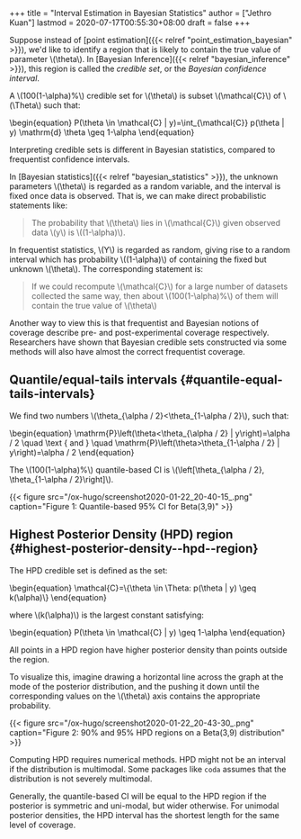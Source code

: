 +++
title = "Interval Estimation in Bayesian Statistics"
author = ["Jethro Kuan"]
lastmod = 2020-07-17T00:55:30+08:00
draft = false
+++

Suppose instead of [point estimation]({{< relref "point_estimation_bayesian" >}}), we'd like to identify a
region that is likely to contain the true value of parameter \\(\theta\\).
In [Bayesian Inference]({{< relref "bayesian_inference" >}}), this region is called the _credible set_, or
the _Bayesian confidence interval_.

A \\(100(1-\alpha)%\\) credible set for \\(\theta\\) is subset \\(\mathcal{C}\\)
of \\(\Theta\\) such that:

\begin{equation}
P(\theta \in \mathcal{C} | y)=\int\_{\mathcal{C}} p(\theta | y) \mathrm{d} \theta \geq 1-\alpha
\end{equation}

Interpreting credible sets is different in Bayesian statistics,
compared to frequentist confidence intervals.

In [Bayesian statistics]({{< relref "bayesian_statistics" >}}), the unknown parameters \\(\theta\\) is regarded as
a random variable, and the interval is fixed once data is observed.
That is, we can make direct probabilistic statements like:

> The probability that \\(\theta\\) lies in \\(\mathcal{C}\\) given observed
> data \\(y\\) is \\((1-\alpha)\\).

In frequentist statistics, \\(Y\\) is regarded as random, giving rise to a
random interval which has probability \\((1-\alpha)\\) of containing the
fixed but unknown \\(\theta\\). The corresponding statement is:

> If we could recompute \\(\mathcal{C}\\) for a large number of datasets
> collected the same way, then about \\(100(1-\alpha)%\\) of them will
> contain the true value of \\(\theta\\)

Another way to view this is that frequentist and Bayesian notions of
coverage describe pre- and post-experimental coverage respectively.
Researchers have shown that Bayesian credible sets constructed via
some methods will also have almost the correct frequentist coverage.

## Quantile/equal-tails intervals {#quantile-equal-tails-intervals}

We find two numbers \\(\theta\_{\alpha / 2}<\theta\_{1-\alpha / 2}\\), such
that:

\begin{equation}
\mathrm{P}\left(\theta<\theta\_{\alpha / 2} | y\right)=\alpha / 2 \quad \text { and } \quad \mathrm{P}\left(\theta>\theta\_{1-\alpha / 2} | y\right)=\alpha / 2
\end{equation}

The \\(100(1-\alpha)%\\) quantile-based CI is \\(\left[\theta\_{\alpha / 2},
\theta\_{1-\alpha / 2}\right]\\).

{{< figure src="/ox-hugo/screenshot2020-01-22_20-40-15_.png" caption="Figure 1: Quantile-based 95% CI for Beta(3,9)" >}}

## Highest Posterior Density (HPD) region {#highest-posterior-density--hpd--region}

The HPD credible set is defined as the set:

\begin{equation}
\mathcal{C}=\\{\theta \in \Theta: p(\theta | y) \geq k(\alpha)\\}
\end{equation}

where \\(k(\alpha)\\) is the largest constant satisfying:

\begin{equation}
P(\theta \in \mathcal{C} | y) \geq 1-\alpha
\end{equation}

All points in a HPD region have higher posterior density than points
outside the region.

To visualize this, imagine drawing a horizontal line across the graph
at the mode of the posterior distribution, and the pushing it down
until the corresponding values on the \\(\theta\\) axis contains the
appropriate probability.

{{< figure src="/ox-hugo/screenshot2020-01-22_20-43-30_.png" caption="Figure 2: 90% and 95% HPD regions on a Beta(3,9) distribution" >}}

Computing HPD requires numerical methods. HPD might not be an interval
if the distribution is multimodal. Some packages like `coda` assumes
that the distribution is not severely multimodal.

Generally, the quantile-based CI will be equal to the HPD region if
the posterior is symmetric and uni-modal, but wider otherwise. For
unimodal posterior densities, the HPD interval has the shortest length
for the same level of coverage.

